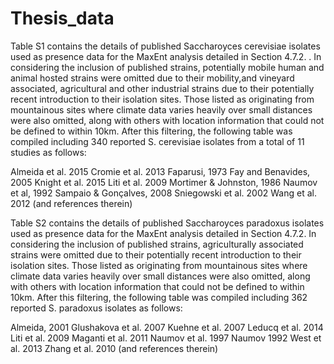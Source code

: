 # Thesis_data

Table S1 contains the details of published Saccharoyces cerevisiae isolates used as presence data for the MaxEnt analysis detailed in Section 4.7.2. . In considering the inclusion of published strains, potentially mobile human and animal hosted strains were omitted due to their mobility,and  vineyard associated, agricultural and other industrial strains due to their potentially recent introduction to their isolation sites. Those listed as originating from mountainous sites where climate data varies heavily over small distances were also omitted, along with others with location information that could not be defined to within 10km. After this filtering, the following table was compiled including 340 reported S. cerevisiae isolates from a total of 11 studies as follows:

Almeida et al. 2015
Cromie et al. 2013
Faparusi, 1973
Fay and Benavides, 2005
Knight et al. 2015
Liti et al. 2009
Mortimer & Johnston, 1986
Naumov et al, 1992
Sampaio & Gonçalves, 2008 
Sniegowski et al. 2002
Wang et al. 2012
(and references therein)

Table S2 contains the details of published Saccharoyces paradoxus isolates used as presence data for the MaxEnt analysis detailed in Section 4.7.2. In considering the inclusion of published strains, agriculturally associated strains were omitted due to their potentially recent introduction to their isolation sites. Those listed as originating from mountainous sites where climate data varies heavily over small distances were also omitted, along with others with location information that could not be defined to within 10km. After this filtering, the following table was compiled including 362 reported S. paradoxus isolates as follows:

Almeida, 2001
Glushakova et al. 2007
Kuehne et al. 2007
Leducq et al. 2014
Liti et al. 2009
Maganti et al. 2011
Naumov et al. 1997
Naumov 1992
West et al. 2013
Zhang et al. 2010
(and references therein)
